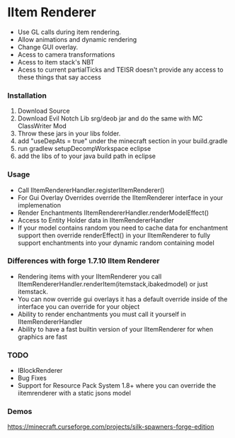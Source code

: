 # IItem Renderer
- Use GL calls during item rendering.
- Allow animations and dynamic rendering
- Change GUI overlay.
- Acess to camera transformations
- Acess to item stack's NBT
- Acess to current partialTicks and TEISR doesn't provide any access to these things that say access

### Installation
1. Download Source
2. Download Evil Notch Lib srg/deob jar and do the same with MC ClassWriter Mod
3. Throw these jars in your libs folder.
3. add "useDepAts = true" under the minecraft section in your build.gradle
4. run gradlew setupDecompWorkspace eclipse
5. add the libs of to your java build path in eclipse

### Usage
- Call IItemRendererHandler.registerIItemRenderer()
- For Gui Overlay Overrides override the IItemRenderer interface in your implemenation
- Render Enchantments IItemRendererHandler.renderModelEffect()
- Access to Entity Holder data in IItemRendererHandler
- If your model contains random you need to cache data for enchantment support then override renderEffect() in your IItemRenderer to fully support enchantments into your dynamic random containing model

### Differences with forge 1.7.10 IItem Renderer
- Rendering items with your IItemRenderer you call IItemRendererHandler.renderItem(itemstack,ibakedmodel) or just itemstack.
- You can now override gui overlays it has a default override inside of the interface you can override for your object
- Ability to render enchantments you must call it yourself in IItemRendererHandler
- Ability to have a fast builtin version of your IItemRenderer for when graphics are fast

### TODO
- IBlockRenderer
- Bug Fixes
- Support for Resource Pack System 1.8+ where you can override the iitemrenderer with a static jsons model

### Demos
https://minecraft.curseforge.com/projects/silk-spawners-forge-edition

